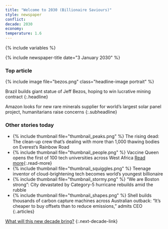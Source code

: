 ```yaml
---
title: "Welcome to 2030 (Billionaire Saviours)"
style: newspaper
conflict: 
decade: 2030
economy: 
temperature: 1.6
---
```


{% include variables %}

{% include newspaper-title date="3 January 2030" %}

### Top article

{% include image file="bezos.png" class="headline-image portrait" %}

Brazil builds giant statue of Jeff Bezos, hoping to win lucrative mining contract
{:.headline}

Amazon looks for new rare minerals supplier for world’s largest solar panel project, humanitarians raise concerns
{:.subheadline}

### Other stories today

- {% include thumbnail file="thumbnail_peaks.png" %} The rising dead: The clean-up crew that’s dealing with more than 1,000 thawing bodies on Everest’s Rainbow Road
- {% include thumbnail file="thumbnail_people.png" %} Vaccine Queen opens the first of 100 tech universities across West Africa [Read more](story_vaccine-queen.html){:.read-more}
- {% include thumbnail file="thumbnail_squiggles.png" %} Teenage inventor of cloud-brightening tech becomes world’s youngest billionaire
- {% include thumbnail file="thumbnail_stormy.png" %} “We are Boston strong”: City devastated by Category-5 hurricane rebuilds amid the rubble
- {% include thumbnail file="thumbnail_shapes.png" %} Shell builds thousands of carbon capture machines across Australian outback: “It’s cheaper to buy offsets than to reduce emissions,” admits CEO
{:.articles}

[What will this new decade bring?](chapter_grassroots-inequality-rebellion.html)
{:.next-decade-link}
